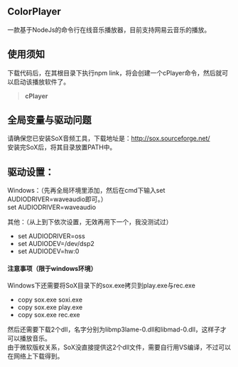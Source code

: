 ## ColorPlayer
一款基于NodeJs的命令行在线音乐播放器，目前支持网易云音乐的播放。

## 使用须知
下载代码后，在其根目录下执行npm link，将会创建一个cPlayer命令，然后就可以启动该播放软件了。
> **cPlayer**

## 全局变量与驱动问题

请确保您已安装SoX音频工具，下载地址是：http://sox.sourceforge.net/        
安装完SoX后，将其目录放置PATH中。

## 驱动设置：

Windows：（先再全局环境里添加，然后在cmd下输入set AUDIODRIVER=waveaudio即可。）                
set AUDIODRIVER=waveaudio

其他：（从上到下依次设置，无效再用下一个，我没测试过）
- set AUDIODRIVER=oss
- set AUDIODEV=/dev/dsp2
- set AUDIODEV=hw:0

#### 注意事项（限于windows环境）
Windows下还需要将SoX目录下的sox.exe拷贝到play.exe与rec.exe
- copy sox.exe soxi.exe
- copy sox.exe play.exe
- copy sox.exe rec.exe

然后还需要下载2个dll，名字分别为libmp3lame-0.dll和libmad-0.dll，这样子才可以播放音乐。               
由于微软版权关系，SoX没直接提供这2个dll文件，需要自行用VS编译，不过可以在网络上下载得到。
